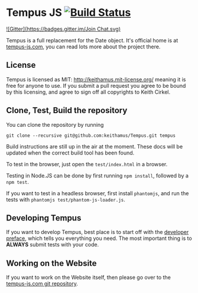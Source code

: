 # Tempus JS [![Build Status](https://secure.travis-ci.org/keithamus/Tempus.png?branch=master)](http://travis-ci.org/keithamus/Tempus)

[![Gitter](https://badges.gitter.im/Join Chat.svg)](https://gitter.im/keithamus/tempus?utm_source=badge&utm_medium=badge&utm_campaign=pr-badge&utm_content=badge)

Tempus is a full replacement for the Date object. It's official home is at 
[tempus-js.com](http://tempus-js.com), you can read lots more about the project
there.

## License

Tempus is licensed as MIT: http://keithamus.mit-license.org/ meaning it is free
for anyone to use. If you submit a pull request you agree to be bound by this
licensing, and agree to sign off all copyrights to Keith Cirkel.

## Clone, Test, Build the repository

You can clone the repository by running 

```
git clone --recursive git@github.com:keithamus/Tempus.git tempus
```

Build instructions are still up in the air at the moment. These docs will be 
updated when the correct build tool has been found.

To test in the browser, just open the `test/index.html` in a browser.

Testing in Node.JS can be done by first running `npm install`, followed by a 
`npm test`.

If you want to test in a headless browser, first install `phantomjs`, and run 
the tests with `phantomjs test/phantom-js-loader.js`.

## Developing Tempus

If you want to develop Tempus, best place is to start off with the [developer 
preface](http://tempus-js.com/docs/developer-preface), which tells you 
everything you need. The most important thing is to __ALWAYS__ submit tests with
your code.

## Working on the Website

If you want to work on the Website itself, then please go over to the 
[tempus-js.com git repository](http://github.com/keithamus/tempus-js.com).